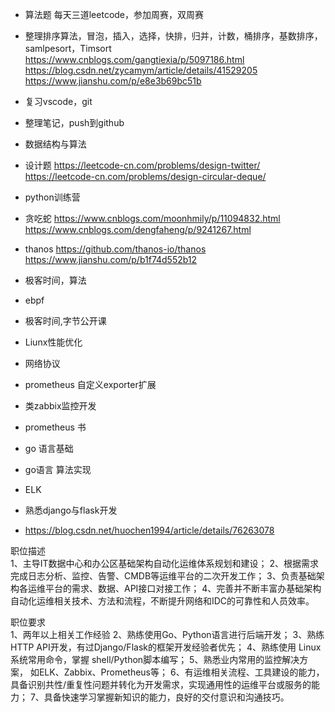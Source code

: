 * 算法题 每天三道leetcode，参加周赛，双周赛
* 整理排序算法，冒泡，插入，选择，快排，归并，计数，桶排序，基数排序，samlpesort，Timsort
https://www.cnblogs.com/gangtiexia/p/5097186.html
https://blog.csdn.net/zycamym/article/details/41529205
https://www.jianshu.com/p/e8e3b69bc51b
* 复习vscode，git
* 整理笔记，push到github
* 数据结构与算法
* 设计题
https://leetcode-cn.com/problems/design-twitter/
https://leetcode-cn.com/problems/design-circular-deque/


* python训练营
* 贪吃蛇  https://www.cnblogs.com/moonhmily/p/11094832.html   https://www.cnblogs.com/dengfaheng/p/9241267.html
 * thanos https://github.com/thanos-io/thanos  https://www.jianshu.com/p/b1f74d552b12
* 极客时间，算法
* ebpf
* 极客时间,字节公开课
* Liunx性能优化
* 网络协议
* prometheus 自定义exporter扩展
* 类zabbix监控开发
* prometheus 书
* go 语言基础
* go语言 算法实现
* ELK
* 熟悉django与flask开发
* https://blog.csdn.net/huochen1994/article/details/76263078


职位描述  
1、主导IT数据中心和办公区基础架构自动化运维体系规划和建设；
2、根据需求完成日志分析、监控、告警、CMDB等运维平台的二次开发工作；
3、负责基础架构各运维平台的需求、数据、API接口对接工作；
4、完善并不断丰富办基础架构自动化运维相关技术、方法和流程，不断提升网络和IDC的可靠性和人员效率。  
  
职位要求  
1、两年以上相关工作经验
2、熟练使用Go、Python语言进行后端开发；
3、熟练HTTP API开发，有过Django/Flask的框架开发经验者优先；
4、熟练使用 Linux 系统常用命令，掌握 shell/Python脚本编写；
5、熟悉业内常用的监控解决方案， 如ELK、Zabbix、Prometheus等；
6、有运维相关流程、工具建设的能力，具备识别共性/重复性问题并转化为开发需求，实现通用性的运维平台或服务的能力；
7、具备快速学习掌握新知识的能力，良好的交付意识和沟通技巧。